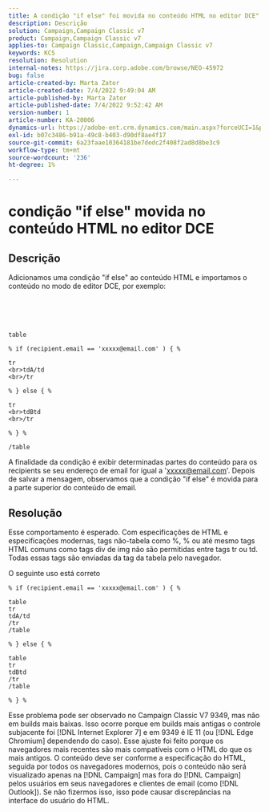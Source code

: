 ```yaml
---
title: A condição "if else" foi movida no conteúdo HTML no editor DCE"
description: Descrição
solution: Campaign,Campaign Classic v7
product: Campaign,Campaign Classic v7
applies-to: Campaign Classic,Campaign,Campaign Classic v7
keywords: KCS
resolution: Resolution
internal-notes: https://jira.corp.adobe.com/browse/NEO-45972
bug: false
article-created-by: Marta Zator
article-created-date: 7/4/2022 9:49:04 AM
article-published-by: Marta Zator
article-published-date: 7/4/2022 9:52:42 AM
version-number: 1
article-number: KA-20006
dynamics-url: https://adobe-ent.crm.dynamics.com/main.aspx?forceUCI=1&pagetype=entityrecord&etn=knowledgearticle&id=9d9f6384-7efb-ec11-82e5-000d3a5a3540
exl-id: b07c3486-b91a-49c8-b403-d90df8ae4f17
source-git-commit: 6a23faae10364181be7dedc2f408f2ad8d8be3c9
workflow-type: tm+mt
source-wordcount: '236'
ht-degree: 1%

---
```


# condição &quot;if else&quot; movida no conteúdo HTML no editor DCE

## Descrição

Adicionamos uma condição &quot;if else&quot; ao conteúdo HTML e importamos o conteúdo no modo de editor DCE, por exemplo:<br><br> <br><br><br>

```
table

% if (recipient.email == 'xxxxx@email.com' ) { %

tr
<br>tdA/td
<br>/tr

% } else { %

tr
<br>tdBtd
<br>/tr

% } %

/table
```


A finalidade da condição é exibir determinadas partes do conteúdo para os recipients se seu endereço de email for igual a &#39;xxxxx@email.com&#39;. Depois de salvar a mensagem, observamos que a condição &quot;if else&quot; é movida para a parte superior do conteúdo de email.


## Resolução


Esse comportamento é esperado. Com especificações de HTML e especificações modernas, tags não-tabela como %, % ou até mesmo tags HTML comuns como tags div de img não são permitidas entre tags tr ou td. Todas essas tags são enviadas da tag da tabela pelo navegador.

O seguinte uso está correto

```
% if (recipient.email == 'xxxxx@email.com' ) { %

table
tr
tdA/td
/tr
/table

% } else { %

table
tr
tdBtd
/tr
/table

% } %
```

Esse problema pode ser observado no Campaign Classic V7 9349, mas não em builds mais baixas. Isso ocorre porque em builds mais antigas o controle subjacente foi [!DNL Internet Explorer 7] e em 9349 é IE 11 (ou [!DNL Edge Chromium] dependendo do caso). Esse ajuste foi feito porque os navegadores mais recentes são mais compatíveis com o HTML do que os mais antigos. O conteúdo deve ser conforme a especificação do HTML, seguida por todos os navegadores modernos, pois o conteúdo não será visualizado apenas na [!DNL Campaign] mas fora do [!DNL Campaign] pelos usuários em seus navegadores e clientes de email (como [!DNL Outlook]). Se não fizermos isso, isso pode causar discrepâncias na interface do usuário do HTML.
